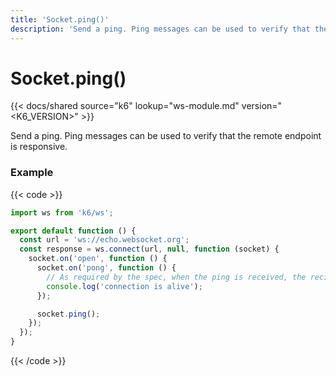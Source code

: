```yaml
---
title: 'Socket.ping()'
description: 'Send a ping. Ping messages can be used to verify that the remote endpoint is responsive.'
---
```


# Socket.ping()

{{< docs/shared source="k6" lookup="ws-module.md" version="<K6_VERSION>" >}}

Send a ping. Ping messages can be used to verify that the remote endpoint is responsive.

### Example

{{< code >}}

```javascript
import ws from 'k6/ws';

export default function () {
  const url = 'ws://echo.websocket.org';
  const response = ws.connect(url, null, function (socket) {
    socket.on('open', function () {
      socket.on('pong', function () {
        // As required by the spec, when the ping is received, the recipient must send back a pong.
        console.log('connection is alive');
      });

      socket.ping();
    });
  });
}
```

{{< /code >}}
